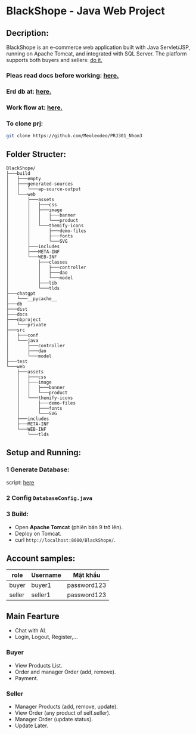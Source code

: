 # BlackShope - Java Web Project

##  Decription:
BlackShope is an e-commerce web application built with Java Servlet/JSP, running on Apache Tomcat, and integrated with SQL Server. The platform supports both buyers and sellers: [do it.](#main-fearture)

### Pleas read docs before working: [here.](https://github.com/Meoleodeo/PRJ301_Nhom3/blob/main/docs/)

### Erd db at: [here.](https://dbdiagram.io/d/PRJ301_Nhom3-67cb213d263d6cf9a09dfb71)

### Work flow at: [here.](https://trello.com/b/cFKPxPlx/projectnhom3)

### To clone prj:
```bash
git clone https://github.com/Meoleodeo/PRJ301_Nhom3
```
## Folder Structer:
```
BlackShope/
├───build
│   ├───empty
│   ├───generated-sources
│   │   └───ap-source-output
│   └───web
│       ├───assets
│       │   ├───css
│       │   ├───image
│       │   │   ├───banner
│       │   │   └───product
│       │   └───themify-icons
│       │       ├───demo-files
│       │       ├───fonts
│       │       └───SVG
│       ├───includes
│       ├───META-INF
│       └───WEB-INF
│           ├───classes
│           │   ├───controller
│           │   ├───dao
│           │   └───model
│           ├───lib
│           └───tlds
├───chatgpt
│   └───__pycache__
├───db
├───dist
├───docs
├───nbproject
│   └───private
├───src
│   ├───conf
│   └───java
│       ├───controller
│       ├───dao
│       └───model
├───test
└───web
    ├───assets
    │   ├───css
    │   ├───image
    │   │   ├───banner
    │   │   └───product
    │   └───themify-icons
    │       ├───demo-files
    │       ├───fonts
    │       └───SVG
    ├───includes
    ├───META-INF
    └───WEB-INF
        └───tlds
```

## Setup and Running:
### 1️ Generate Database:
script: [here](https://github.com/Meoleodeo/PRJ301_Nhom3/blob/main/db/)

### 2️ Config `DatabaseConfig.java`

### 3️ Build:
- Open **Apache Tomcat** (phiên bản 9 trở lên).
- Deploy on Tomcat.
- curl `http://localhost:8080/BlackShope/`.

## Account samples:
| role | Username  | Mật khẩu   |
|---------------|-----------|------------|
| buyer    | buyer1    | password123 |
| seller    | seller1   | password123 |

## Main Fearture
- Chat with AI.
- Login, Logout, Register,...
### Buyer
- View Products List.
- Order and manager Order (add, remove).
- Payment.
### Seller
- Manager Products (add, remove, update).
- View Order (any product of self.seller).
- Manager Order (update status).
- Update Later.
